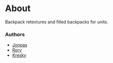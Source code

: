 # About

Backpack retextures and filled backpacks for units.

### Authors

- [Jonpas](http://github.com/jonpas)
- [Rory](http://github.com/SyMP2005)
- [Kresky](http://github.com/Kresky)
